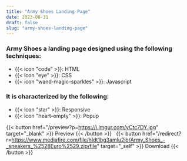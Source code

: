 ```yaml
---
title: "Army Shoes Landing Page"
date: 2023-08-31
draft: false
slug: "army-shoes-landing-page"
---
```

### __Army Shoes__ a __landing page__ designed using the following techniques:
- {{< icon "code" >}}: HTML
- {{< icon "eye" >}}: CSS
- {{< icon "wand-magic-sparkles" >}}: Javascript  

### It is characterized by the following:
- {{< icon "star" >}}: Responsive
- {{< icon "heart-empty" >}}:  Popup

<!--adsense-->

{{< button href="/preview?p=https://i.imgur.com/yCtc7DY.jpg" target="_blank" >}}
Preview
{{< /button >}} &nbsp; {{< button href="/redirect?r=https://www.mediafire.com/file/hldt1bg3amlu2ib/Army_Shoes_-_sneakers_%2528Euro%2529.zip/file" target="_self" >}}
Download
{{< /button >}}